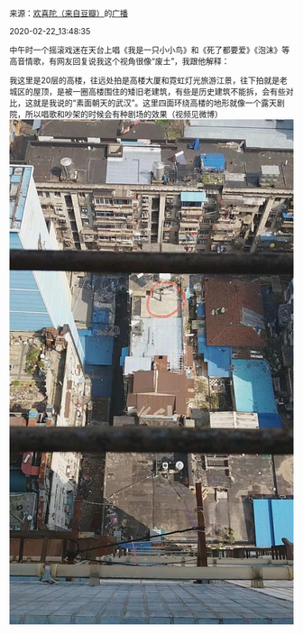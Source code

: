 来源：[欢喜陀（来自豆瓣）](https://www.douban.com/people/sunwukong/)的[广播](https://www.douban.com/people/sunwukong/status/2826425576/)


2020-02-22_13:48:35


中午时一个摇滚戏迷在天台上唱《我是一只小小鸟》和《死了都要爱》《泡沫》等高音情歌，有网友回复说我这个视角很像“废土”，我跟他解释：

我这里是20层的高楼，往远处拍是高楼大厦和霓虹灯光旅游江景，往下拍就是老城区的屋顶，是被一圈高楼围住的矮旧老建筑，有些是历史建筑不能拆，会有些对比，这就是我说的“素面朝天的武汉”。这里四面环绕高楼的地形就像一个露天剧院，所以唱歌和吵架的时候会有种剧场的效果（视频见微博）
![](./pic/2020-02-22_13:48:35-欢喜陀的广播1.jpg)  


